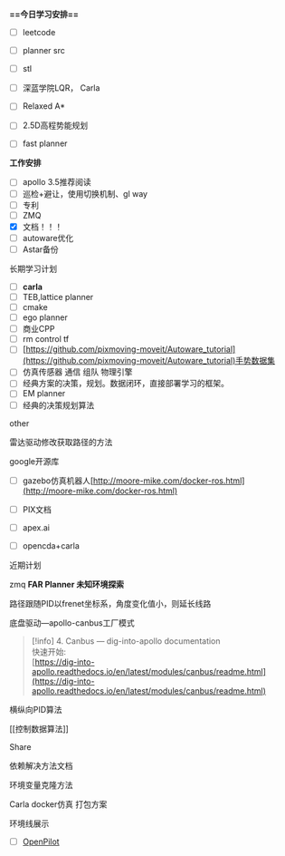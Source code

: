 **==今日学习安排==**

- [ ] leetcode
- [ ] planner src
- [ ] stl
- [ ] 深蓝学院LQR， Carla
- [ ] Relaxed A*
- [ ] 2.5D高程势能规划
- [ ] fast planner

  

**工作安排**

- [ ] apollo 3.5推荐阅读
- [ ] 巡检+避让，使用切换机制、gl way
- [ ] 专利
- [ ] ZMQ
- [x] 文档！！！
- [ ] autoware优化
- [ ] Astar备份

长期学习计划

- [ ] **carla**
- [ ] TEB,lattice planner
- [ ] cmake
- [ ] ego planner
- [ ] 商业CPP
- [ ] rm control tf
- [ ] [https://github.com/pixmoving-moveit/Autoware_tutorial](https://github.com/pixmoving-moveit/Autoware_tutorial)手势数据集
- [ ] 仿真传感器 通信 组队 物理引擎
- [ ] 经典方案的决策，规划。数据闭环，直接部署学习的框架。
- [ ] EM planner
- [ ] 经典的决策规划算法

other

雷达驱动修改获取路径的方法

google开源库

- [ ] gazebo仿真机器人[http://moore-mike.com/docker-ros.html](http://moore-mike.com/docker-ros.html)
- [ ] PIX文档
- [ ] apex.ai
- [ ] opencda+carla

  

近期计划

zmq **FAR Planner 未知环境探索**

路径跟随PID以frenet坐标系，角度变化值小，则延长线路

底盘驱动—apollo-canbus工厂模式

> [!info] 4. Canbus — dig-into-apollo documentation  
> 快速开始:  
> [https://dig-into-apollo.readthedocs.io/en/latest/modules/canbus/readme.html](https://dig-into-apollo.readthedocs.io/en/latest/modules/canbus/readme.html)  

横纵向PID算法

[[控制数据算法]]

Share

依赖解决方法文档

环境变量克隆方法

Carla docker仿真 打包方案

环境线展示

- [ ] [OpenPilot](http://github.com/commaai/openpilot)